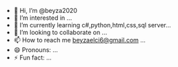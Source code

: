 - 👋 Hi, I’m @beyza2020
- 👀 I’m interested in ...
- 🌱 I’m currently learning c#,python,html,css,sql server...
- 💞️ I’m looking to collaborate on ...
- 📫 How to reach me beyzaelci6@gmail.com ...
- 😄 Pronouns: ...
- ⚡ Fun fact: ...

<!---
beyza2020/beyza2020 is a ✨ special ✨ repository because its `README.md` (this file) appears on your GitHub profile.
You can click the Preview link to take a look at your changes.
--->
